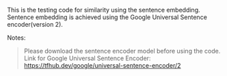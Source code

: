 This is the testing code for similarity using the sentence embedding.
Sentence embedding is achieved using the Google Universal Sentence encoder(version 2).

Notes:
>Please download the sentence encoder model before using the code.
>Link for Google Universal Sentence Encoder: https://tfhub.dev/google/universal-sentence-encoder/2
